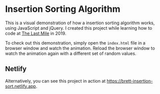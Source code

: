 # Insertion Sorting Algorithm #

This is a visual demonstration of how a insertion sorting algorithm works, using JavaScript and jQuery. I created this project while learning how to code at [The Last Mile](https://thelastmile.org/) in 2019.

To check out this demonstration, simply open the `index.html` file in a browser window and watch the animation. Reload the browser window to watch the animation again with a different set of random values.

## Netlify ##

Alternatively, you can see this project in action at <https://brett-insertion-sort.netlify.app>.
